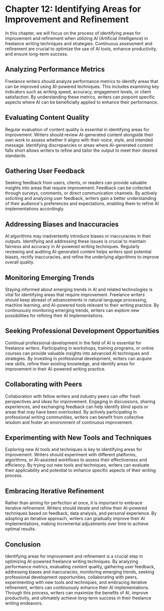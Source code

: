 Chapter 12: Identifying Areas for Improvement and Refinement
============================================================

In this chapter, we will focus on the process of identifying areas for improvement and refinement when utilizing AI (Artificial Intelligence) in freelance writing techniques and strategies. Continuous assessment and refinement are crucial to optimize the use of AI tools, enhance productivity, and ensure long-term success.

Analyzing Performance Metrics
-----------------------------

Freelance writers should analyze performance metrics to identify areas that can be improved using AI-powered techniques. This includes examining key indicators such as writing speed, accuracy, engagement levels, or client satisfaction. By understanding these metrics, writers can pinpoint specific aspects where AI can be beneficially applied to enhance their performance.

Evaluating Content Quality
--------------------------

Regular evaluation of content quality is essential in identifying areas for improvement. Writers should review AI-generated content alongside their own work to assess whether it aligns with their voice, style, and intended message. Identifying discrepancies or areas where AI-generated content falls short allows writers to refine and tailor the output to meet their desired standards.

Gathering User Feedback
-----------------------

Seeking feedback from users, clients, or readers can provide valuable insights into areas that require improvement. Feedback can be collected through surveys, comments, or direct communication channels. By actively soliciting and analyzing user feedback, writers gain a better understanding of their audience's preferences and expectations, enabling them to refine AI implementations accordingly.

Addressing Biases and Inaccuracies
----------------------------------

AI algorithms may inadvertently introduce biases or inaccuracies in their outputs. Identifying and addressing these issues is crucial to maintain fairness and accuracy in AI-powered writing techniques. Regularly reviewing and auditing AI-generated content helps writers spot potential biases, rectify inaccuracies, and refine the underlying algorithms to improve overall quality.

Monitoring Emerging Trends
--------------------------

Staying informed about emerging trends in AI and related technologies is vital for identifying areas that require improvement. Freelance writers should keep abreast of advancements in natural language processing, machine learning, and AI-powered tools relevant to their writing practice. By continuously monitoring emerging trends, writers can explore new possibilities for refining their AI implementations.

Seeking Professional Development Opportunities
----------------------------------------------

Continual professional development in the field of AI is essential for freelance writers. Participating in workshops, training programs, or online courses can provide valuable insights into advanced AI techniques and strategies. By investing in professional development, writers can acquire new skills, refine their existing knowledge, and identify areas for improvement in their AI-powered writing practice.

Collaborating with Peers
------------------------

Collaboration with fellow writers and industry peers can offer fresh perspectives and ideas for improvement. Engaging in discussions, sharing experiences, and exchanging feedback can help identify blind spots or areas that may have been overlooked. By actively participating in professional writing communities, writers can benefit from collective wisdom and foster an environment of continuous improvement.

Experimenting with New Tools and Techniques
-------------------------------------------

Exploring new AI tools and techniques is key to identifying areas for improvement. Writers should experiment with different platforms, algorithms, or AI-assisted workflows to assess their effectiveness and efficiency. By trying out new tools and techniques, writers can evaluate their applicability and potential to enhance specific aspects of their writing process.

Embracing Iterative Refinement
------------------------------

Rather than aiming for perfection at once, it is important to embrace iterative refinement. Writers should iterate and refine their AI-powered techniques based on feedback, data analysis, and personal experience. By adopting an iterative approach, writers can gradually improve their AI implementations, making incremental adjustments over time to achieve optimal results.

Conclusion
----------

Identifying areas for improvement and refinement is a crucial step in optimizing AI-powered freelance writing techniques. By analyzing performance metrics, evaluating content quality, gathering user feedback, addressing biases and inaccuracies, monitoring emerging trends, seeking professional development opportunities, collaborating with peers, experimenting with new tools and techniques, and embracing iterative refinement, writers can continuously enhance their AI implementations. Through this process, writers can maximize the benefits of AI, improve productivity, and ultimately achieve long-term success in their freelance writing endeavors.
